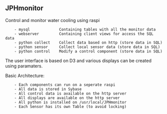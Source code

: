 
JPHmonitor
----------

Control and monitor water cooling using raspi

		- mysql				Containing tables with all the monitor data
		- webserver			Containing client views for access the SQL data
		- python collect	Collect data based on http (store data in SQL)
		- python sensor		Collect local sensor data (store data in SQL)
		- python control	Modify a control component (store data in SQL)

The user interface is based on D3 and various displays can be created using paramaters.

Basic Architecture:

	 	- Each components can run on a seperate raspi
	 	- All data is stored in Sybase
	 	- All control data is available on the http server
	 	- All displays are available on the http server
	 	- All python is installed on /usr/local/JPHmonitor
		- Each Sensor has its own Table (to avoid locking) 